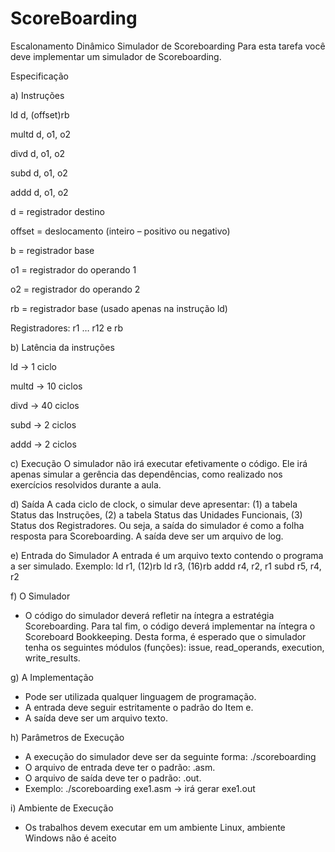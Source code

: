 # ScoreBoarding
Escalonamento Dinâmico
Simulador de Scoreboarding
Para esta tarefa você deve implementar um simulador de Scoreboarding.

Especificação

a) Instruções

ld d, (offset)rb

multd d, o1, o2

divd d, o1, o2

subd d, o1, o2

addd d, o1, o2

d = registrador destino

offset = deslocamento (inteiro – positivo ou negativo)

b = registrador base

o1 = registrador do operando 1

o2 = registrador do operando 2

rb = registrador base (usado apenas na instrução ld)

Registradores: r1 … r12 e rb

b) Latência da instruções

ld → 1 ciclo

multd → 10 ciclos

divd → 40 ciclos

subd → 2 ciclos

addd → 2 ciclos

c) Execução
O simulador não irá executar efetivamente o código. Ele irá apenas simular a gerência das
dependências, como realizado nos exercícios resolvidos durante a aula.

d) Saída
A cada ciclo de clock, o simular deve apresentar: (1) a tabela Status das Instruções, (2) a tabela
Status das Unidades Funcionais, (3) Status dos Registradores. Ou seja, a saída do simulador é como
a folha resposta para Scoreboarding. A saída deve ser um arquivo de log.

e) Entrada do Simulador
A entrada é um arquivo texto contendo o programa a ser simulado. Exemplo:
ld r1, (12)rb
ld r3, (16)rb
addd r4, r2, r1
subd r5, r4, r2

f) O Simulador
- O código do simulador deverá refletir na íntegra a estratégia Scoreboarding. Para tal fim, o código
deverá implementar na íntegra o Scoreboard Bookkeeping. Desta forma, é esperado que o
simulador tenha os seguintes módulos (funções): issue, read_operands, execution, write_results.

g) A Implementação
- Pode ser utilizada qualquer linguagem de programação.
- A entrada deve seguir estritamente o padrão do Item e.
- A saída deve ser um arquivo texto.

h) Parâmetros de Execução
- A execução do simulador deve ser da seguinte forma:
./scoreboarding <arquivo de entrada>
- O arquivo de entrada deve ter o padrão: <nome>.asm.
- O arquivo de saída deve ter o padrão: <nome>.out.
- Exemplo:
./scoreboarding exe1.asm → irá gerar exe1.out

 i) Ambiente de Execução
- Os trabalhos devem executar em um ambiente Linux, ambiente Windows não é aceito
